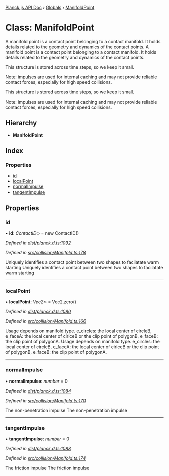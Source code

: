 [Planck.js API Doc](../README.md) › [Globals](../globals.md) › [ManifoldPoint](manifoldpoint.md)

# Class: ManifoldPoint

A manifold point is a contact point belonging to a contact manifold. It holds
details related to the geometry and dynamics of the contact points.
A manifold point is a contact point belonging to a contact manifold. It holds
details related to the geometry and dynamics of the contact points.

This structure is stored across time steps, so we keep it small.

Note: impulses are used for internal caching and may not provide reliable
contact forces, especially for high speed collisions.

This structure is stored across time steps, so we keep it small.

Note: impulses are used for internal caching and may not provide reliable
contact forces, especially for high speed collisions.

## Hierarchy

* **ManifoldPoint**

## Index

### Properties

* [id](manifoldpoint.md#id)
* [localPoint](manifoldpoint.md#localpoint)
* [normalImpulse](manifoldpoint.md#normalimpulse)
* [tangentImpulse](manifoldpoint.md#tangentimpulse)

## Properties

###  id

• **id**: *ContactID‹›* = new ContactID()

*Defined in [dist/planck.d.ts:1092](https://github.com/shakiba/planck.js/blob/3ede11b/dist/planck.d.ts#L1092)*

*Defined in [src/collision/Manifold.ts:178](https://github.com/shakiba/planck.js/blob/3ede11b/src/collision/Manifold.ts#L178)*

Uniquely identifies a contact point between two shapes to facilatate warm starting
Uniquely identifies a contact point between two shapes to facilatate warm starting

___

###  localPoint

• **localPoint**: *Vec2‹›* = Vec2.zero()

*Defined in [dist/planck.d.ts:1080](https://github.com/shakiba/planck.js/blob/3ede11b/dist/planck.d.ts#L1080)*

*Defined in [src/collision/Manifold.ts:166](https://github.com/shakiba/planck.js/blob/3ede11b/src/collision/Manifold.ts#L166)*

Usage depends on manifold type.
      e_circles: the local center of circleB,
      e_faceA: the local center of cirlceB or the clip point of polygonB,
      e_faceB: the clip point of polygonA.
Usage depends on manifold type.
      e_circles: the local center of circleB,
      e_faceA: the local center of cirlceB or the clip point of polygonB,
      e_faceB: the clip point of polygonA.

___

###  normalImpulse

• **normalImpulse**: *number* = 0

*Defined in [dist/planck.d.ts:1084](https://github.com/shakiba/planck.js/blob/3ede11b/dist/planck.d.ts#L1084)*

*Defined in [src/collision/Manifold.ts:170](https://github.com/shakiba/planck.js/blob/3ede11b/src/collision/Manifold.ts#L170)*

The non-penetration impulse
The non-penetration impulse

___

###  tangentImpulse

• **tangentImpulse**: *number* = 0

*Defined in [dist/planck.d.ts:1088](https://github.com/shakiba/planck.js/blob/3ede11b/dist/planck.d.ts#L1088)*

*Defined in [src/collision/Manifold.ts:174](https://github.com/shakiba/planck.js/blob/3ede11b/src/collision/Manifold.ts#L174)*

The friction impulse
The friction impulse
